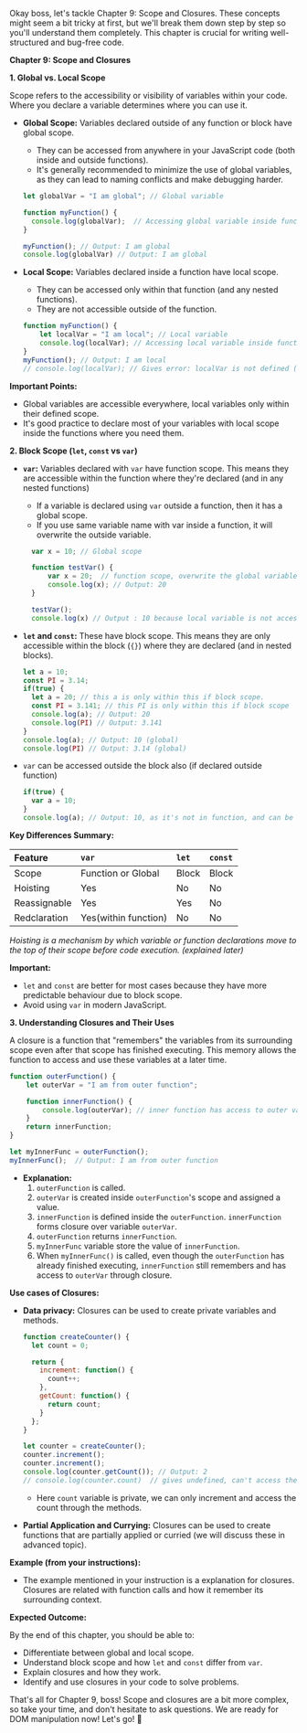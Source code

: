 Okay boss, let's tackle Chapter 9: Scope and Closures. These concepts might seem a bit tricky at first, but we'll break them down step by step so you'll understand them completely. This chapter is crucial for writing well-structured and bug-free code.

**Chapter 9: Scope and Closures**

**1. Global vs. Local Scope**

Scope refers to the accessibility or visibility of variables within your code. Where you declare a variable determines where you can use it.

*   **Global Scope:** Variables declared outside of any function or block have global scope.
    *   They can be accessed from anywhere in your JavaScript code (both inside and outside functions).
    *   It's generally recommended to minimize the use of global variables, as they can lead to naming conflicts and make debugging harder.

    ```javascript
    let globalVar = "I am global"; // Global variable

    function myFunction() {
      console.log(globalVar);  // Accessing global variable inside function
    }

    myFunction(); // Output: I am global
    console.log(globalVar) // Output: I am global
    ```

*   **Local Scope:** Variables declared inside a function have local scope.
    *   They can be accessed only within that function (and any nested functions).
    *   They are not accessible outside of the function.

    ```javascript
    function myFunction() {
        let localVar = "I am local"; // Local variable
        console.log(localVar); // Accessing local variable inside function
    }
    myFunction(); // Output: I am local
    // console.log(localVar); // Gives error: localVar is not defined (because it's local)
    ```

**Important Points:**

*   Global variables are accessible everywhere, local variables only within their defined scope.
*   It's good practice to declare most of your variables with local scope inside the functions where you need them.

**2. Block Scope (`let`, `const` vs `var`)**

*   **`var`:** Variables declared with `var` have function scope. This means they are accessible within the function where they're declared (and in any nested functions)
    *   If a variable is declared using `var` outside a function, then it has a global scope.
    *   If you use same variable name with var inside a function, it will overwrite the outside variable.

    ```javascript
      var x = 10; // Global scope

      function testVar() {
          var x = 20;  // function scope, overwrite the global variable x
          console.log(x); // Output: 20
      }

      testVar();
      console.log(x) // Output : 10 because local variable is not accessible here.
    ```

*   **`let` and `const`:** These have block scope. This means they are only accessible within the block (`{}`) where they are declared (and in nested blocks).

    ```javascript
    let a = 10;
    const PI = 3.14;
    if(true) {
      let a = 20; // this a is only within this if block scope.
      const PI = 3.141; // this PI is only within this if block scope
      console.log(a); // Output: 20
      console.log(PI) // Output: 3.141
    }
    console.log(a); // Output: 10 (global)
    console.log(PI) // Output: 3.14 (global)
    ```
*   `var` can be accessed outside the block also (if declared outside function)

    ```javascript
    if(true) {
      var a = 10;
    }
    console.log(a); // Output: 10, as it's not in function, and can be accessed outside the block
    ```

**Key Differences Summary:**

| Feature       | `var`       | `let`     | `const`   |
| :------------ | :---------- | :-------- | :-------- |
| Scope         | Function or Global    | Block    | Block   |
| Hoisting      | Yes        | No       | No      |
| Reassignable  | Yes        | Yes       | No       |
| Redclaration  | Yes(within function)   | No       | No        |
 *Hoisting is a mechanism by which variable or function declarations move to the top of their scope before code execution. (explained later)*

**Important:**

*   `let` and `const` are better for most cases because they have more predictable behaviour due to block scope.
*   Avoid using `var` in modern JavaScript.

**3. Understanding Closures and Their Uses**

A closure is a function that "remembers" the variables from its surrounding scope even after that scope has finished executing. This memory allows the function to access and use these variables at a later time.

```javascript
function outerFunction() {
    let outerVar = "I am from outer function";

    function innerFunction() {
        console.log(outerVar); // inner function has access to outer variable
    }
    return innerFunction;
}

let myInnerFunc = outerFunction();
myInnerFunc();  // Output: I am from outer function
```

*   **Explanation:**
    1.  `outerFunction` is called.
    2.  `outerVar` is created inside `outerFunction`'s scope and assigned a value.
    3.  `innerFunction` is defined inside the `outerFunction`. `innerFunction` forms closure over variable `outerVar`.
    4. `outerFunction` returns `innerFunction`.
    5. `myInnerFunc` variable store the value of `innerFunction`.
    6.  When `myInnerFunc()` is called, even though the `outerFunction` has already finished executing, `innerFunction` still remembers and has access to `outerVar` through closure.

**Use cases of Closures:**

*   **Data privacy:** Closures can be used to create private variables and methods.

    ```javascript
    function createCounter() {
      let count = 0;

      return {
        increment: function() {
          count++;
        },
        getCount: function() {
          return count;
        }
      };
    }

    let counter = createCounter();
    counter.increment();
    counter.increment();
    console.log(counter.getCount()); // Output: 2
    // console.log(counter.count)  // gives undefined, can't access the counter value directly
    ```
    *  Here `count` variable is private, we can only increment and access the count through the methods.

*   **Partial Application and Currying:** Closures can be used to create functions that are partially applied or curried (we will discuss these in advanced topic).

**Example (from your instructions):**

*   The example mentioned in your instruction is a explanation for closures. Closures are related with function calls and how it remember its surrounding context.

**Expected Outcome:**

By the end of this chapter, you should be able to:

*   Differentiate between global and local scope.
*   Understand block scope and how `let` and `const` differ from `var`.
*   Explain closures and how they work.
*   Identify and use closures in your code to solve problems.

That's all for Chapter 9, boss! Scope and closures are a bit more complex, so take your time, and don't hesitate to ask questions. We are ready for DOM manipulation now! Let's go! 🚀
